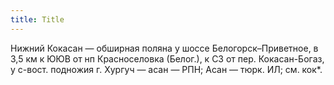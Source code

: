 ```yaml
---
title: Title
---
```


Нижний Кокасан — обширная поляна у шоссе Белогорск–Приветное, в 3,5 км к ЮЮВ от
нп Красноселовка (Белог.), к СЗ от пер. Кокасан-Богаз, у с-вост. подножия г.
Хургуч — асан — РПН; Асан — тюрк. ИЛ; см. кок*.
